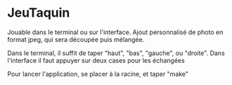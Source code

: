 # JeuTaquin

Jouable dans le terminal ou sur l'interface.
Ajout personnalisé de photo en format jpeg, qui sera découpée puis mélangée.

Dans le terminal, il suffit de taper "haut", "bas", "gauche", ou "droite".
Dans l'interface il faut appuyer sur deux cases pour les échangées

Pour lancer l'application, se placer à la racine, et taper "make"
